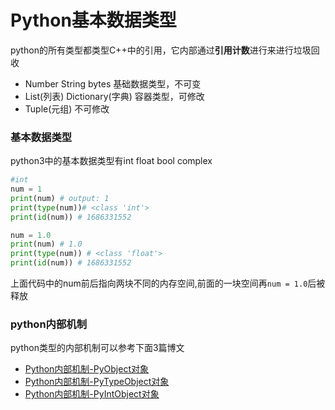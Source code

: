 # Python基本数据类型
python的所有类型都类型C++中的引用，它内部通过**引用计数**进行来进行垃圾回收
- Number String bytes  基础数据类型，不可变
- List(列表) Dictionary(字典) 容器类型，可修改
- Tuple(元组) 不可修改

### 基本数据类型
python3中的基本数据类型有int float bool complex
```python
#int
num = 1
print(num) # output: 1
print(type(num))# <class 'int'>
print(id(num)) # 1686331552

num = 1.0
print(num) # 1.0
print(type(num)) # <class 'float'>
print(id(num)) # 1686331552
```
上面代码中的num前后指向两块不同的内存空间,前面的一块空间再`num = 1.0`后被释放

### python内部机制
python类型的内部机制可以参考下面3篇博文
- [Python内部机制-PyObject对象](https://blog.csdn.net/zhangyifei216/article/details/50579093)
- [Python内部机制-PyTypeObject对象](https://blog.csdn.net/zhangyifei216/article/details/50581787)
- [Python内部机制-PyIntObject对象](https://blog.csdn.net/zhangyifei216/article/details/50667192)








